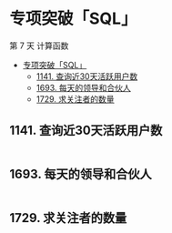 # 专项突破「SQL」

第 7 天 计算函数

- [专项突破「SQL」](#专项突破sql)
  - [1141. 查询近30天活跃用户数](#1141-查询近30天活跃用户数)
  - [1693. 每天的领导和合伙人](#1693-每天的领导和合伙人)
  - [1729. 求关注者的数量](#1729-求关注者的数量)

## 1141. 查询近30天活跃用户数

```sql

```

## 1693. 每天的领导和合伙人

```sql

```

## 1729. 求关注者的数量

```sql

```

